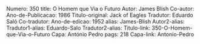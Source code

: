 Numero: 350
title: O Homem que Via o Futuro
Autor: James Blish
Co-autor: 
Ano-de-Publicacao: 1986
Titulo-original: Jack of Eagles
Tradutor: Eduardo Saló
Co-tradutor: 
Ano-de-edicao: 1952
alias: James-Blish
Autor2-alias: 
Tradutor1-alias: Eduardo-Salo
Tradutor2-alias: 
Titulo-link: 350-O-Homem-que-Via-o-Futuro
Capa: António Pedro
pags: 218
Capa-link: Antonio-Pedro
